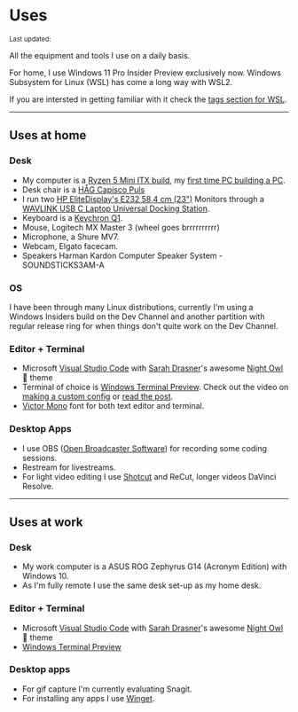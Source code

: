 <script>
  import DateUpdated from '$lib/components/date-updated.svelte'
  import Small from '$lib/components/small.svelte'
</script>

# Uses

<Small>
  Last updated: <DateUpdated date="2022-07-24" small="true" />
</Small>

All the equipment and tools I use on a daily basis.

For home, I use Windows 11 Pro Insider Preview exclusively now.
Windows Subsystem for Linux (WSL) has come a long way with WSL2.

If you are intersted in getting familiar with it check the [tags
section for WSL].

---

## Uses at home

### Desk

- My computer is a [Ryzen 5 Mini ITX build], my [first time PC
  building a PC].
- Desk chair is a [HÅG Capisco Puls]
- I run two [HP EliteDisplay's E232 58,4 cm (23")] Monitors through a
  [WAVLINK USB C Laptop Universal Docking Station].
- Keyboard is a [Keychron Q1].
- Mouse, Logitech MX Master 3 (wheel goes brrrrrrrrrr)
- Microphone, a Shure MV7.
- Webcam, Elgato facecam.
- Speakers Harman Kardon Computer Speaker System - SOUNDSTICKS3AM-A

### OS

I have been through many Linux distributions, currently I'm using a
Windows Insiders build on the Dev Channel and another partition with
regular release ring for when things don't quite work on the Dev
Channel.

### Editor + Terminal

- Microsoft [Visual Studio Code] with [Sarah Drasner]'s awesome [Night
  Owl] 🦉 theme
- Terminal of choice is [Windows Terminal Preview]. Check out the
  video on [making a custom config] or [read the post].
- [Victor Mono] font for both text editor and terminal.

### Desktop Apps

- I use OBS ([Open Broadcaster Software]) for recording some coding
  sessions.
- Restream for livestreams.
- For light video editing I use [Shotcut] and ReCut, longer videos
  DaVinci Resolve.

---

## Uses at work

### Desk

- My work computer is a ASUS ROG Zephyrus G14 (Acronym Edition) with
  Windows 10.
- As I'm fully remote I use the same desk set-up as my home desk.

### Editor + Terminal

- Microsoft [Visual Studio Code] with [Sarah Drasner]'s awesome [Night
  Owl] 🦉 theme
- [Windows Terminal Preview]

### Desktop apps

- For gif capture I'm currently evaluating Snagit.
- For installing any apps I use [Winget].

<!-- Links -->

[hp elitedisplay's e232 58,4 cm (23")]: https://amzn.to/2ZKVMUP
[håg capisco puls]: https://amzn.to/2ZKWKQa
[open broadcaster software]: https://obsproject.com/
[victor mono]: https://rubjo.github.io/victor-mono/
[sarah drasner]: https://github.com/sdras/
[night owl]: https://github.com/sdras/night-owl-vscode-theme
[keychron q1]:
  https://scottspence.com/posts/keychron-q1-first-impressions
[visual studio code]: https://code.visualstudio.com/
[windows terminal preview]:
  https://www.microsoft.com/en-gb/p/windows-terminal-preview/9n8g5rfz9xk3
[shotcut]: https://shotcut.org/
[winget]:
  https://docs.microsoft.com/en-us/windows/package-manager/winget/
[ryzen 5 mini itx build]: https://uk.pcpartpicker.com/list/pHkrCL
[first time pc building a pc]:
  https://scottspence.com/posts/first-time-pc-build
[made some notes]: https://scottspence.com/posts/logitech-g915
[tags section for wsl]: https://scottspence.com/tags/wsl
[wavlink usb c laptop universal docking station]:
  https://www.amazon.co.uk/gp/product/B082SR6GMB
[making a custom config]: https://www.youtube.com/watch?v=iT47xk3F7EA
[read the post]: http://localhost:3300/posts/windows-terminal-config
